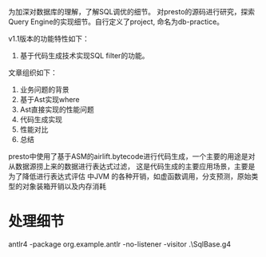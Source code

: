 为加深对数据库的理解，了解SQL调优的细节。 对presto的源码进行研究，探索Query Engine的实现细节。自行定义了project, 命名为db-practice。


v1.1版本的功能特性如下：
1. 基于代码生成技术实现SQL filter的功能。


文章组织如下：
1. 业务问题的背景
2. 基于Ast实现where
3. Ast直接实现的性能问题
4. 代码生成实现
5. 性能对比
6. 总结


presto中使用了基于ASM的airlift.bytecode进行代码生成，一个主要的用途是对从数据源捞上来的数据进行表达式过滤，
这是代码生成的主要应用场景，主要是为了降低进行表达式评估 中JVM 的各种开销，如虚函数调用，分支预测，原始类型的对象装箱开销以及内存消耗


# 处理细节
antlr4 -package org.example.antlr -no-listener -visitor .\SqlBase.g4

